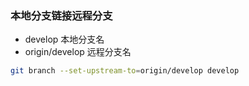 ### 本地分支链接远程分支

- develop 本地分支名
- origin/develop 远程分支名

```bash
git branch --set-upstream-to=origin/develop develop
```

